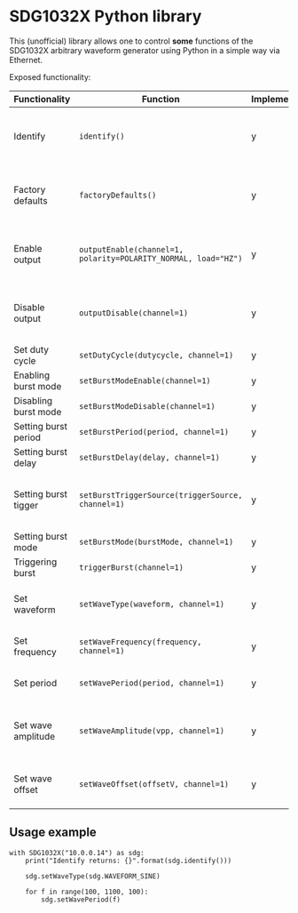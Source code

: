 # SDG1032X Python library

This (unofficial) library allows one to control __some__ functions of the
SDG1032X arbitrary waveform generator using Python in a simple way via
Ethernet.

Exposed functionality:

| Functionality        | Function                                                           | Implemented | Tested | Comments                                      |
| -------------------- | ------------------------------------------------------------------ | ----------- | ------ | --------------------------------------------- |
| Identify             | ```identify()```                                                   | y           | y      | Queries the output of IDN, raw binary output  |
| Factory defaults     | ```factoryDefaults()```                                            | y           |        | Resets all device state to factory defaults   |
| Enable output        | ```outputEnable(channel=1, polarity=POLARITY_NORMAL, load="HZ")``` | y           | y      | Enabled the output of the function generator  |
| Disable output       | ```outputDisable(channel=1)```                                     | y           | y      | Disables the output of the function generator |
| Set duty cycle       | ```setDutyCycle(dutycycle, channel=1)```                           | y           | y      | Sets duty cycle                               |
| Enabling burst mode  | ```setBurstModeEnable(channel=1)```                                | y           | y      |                                               |
| Disabling burst mode | ```setBurstModeDisable(channel=1)```                               | y           | y      |                                               |
| Setting burst period | ```setBurstPeriod(period, channel=1)```                            | y           | y      | Burst period                                  |
| Setting burst delay  | ```setBurstDelay(delay, channel=1)```                              | y           | y      |                                               |
| Setting burst tigger | ```setBurstTriggerSource(triggerSource, channel=1)```              | y           | y      | Sets internal, external or manual trigger     |
| Setting burst mode   | ```setBurstMode(burstMode, channel=1)```                           | y           | y      |                                               |
| Triggering burst     | ```triggerBurst(channel=1)```                                      | y           |        |                                               |
| Set waveform         | ```setWaveType(waveform, channel=1)```                             | y           | y      | Sets the waveform of the signal               |
| Set frequency        | ```setWaveFrequency(frequency, channel=1)```                       | y           | y      | Sets the waves frequency                      |
| Set period           | ```setWavePeriod(period, channel=1)```                             | y           | y      | Sets the waves period                         |
| Set wave amplitude   | ```setWaveAmplitude(vpp, channel=1)```                             | y           |        | Sets the amplitude of the wave in Vpp         |
| Set wave offset      | ```setWaveOffset(offsetV, channel=1)```                            | y           |        | Sets the offset of the wave in V              |

## Usage example

```
with SDG1032X("10.0.0.14") as sdg:
    print("Identify returns: {}".format(sdg.identify()))

    sdg.setWaveType(sdg.WAVEFORM_SINE)

    for f in range(100, 1100, 100):
        sdg.setWavePeriod(f)
```
